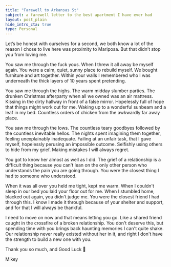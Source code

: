 ```yaml
---
title: "Farewell to Arkansas St"
subject: a farewell letter to the best apartment I have ever had
layout: post_plain
hide_intro_cta: true
type: Personal
---
```


Let’s be honest with ourselves for a second, we both know a lot of the reason I chose to live here was proximity to Mariposa. But that didn’t stop you from loving me.

You saw me through the fuck yous. When I threw it all away be myself again. You were a calm, quiet, sunny place to rebuild myself. We bought furniture and art together. Within your walls I remembered who I was underneath the thick layers of 10 years spent pretending.

You saw me through the highs. The warm midday slumber parties. The drunken Christmas afterparty when all we owned was an air mattress. Kissing in the dirty hallway in front of a false mirror. Hopelessly full of hope that things might work out for me. Waking up to a wonderful sunbeam and a leaf in my bed. Countless orders of chicken from the awkwardly far away place.

You saw me through the lows. The countless teary goodbyes followed by the countless inevitable hellos. The nights spent imagining them together, feeling unexplainably inadequate. Failing at an unfair task, that I gave myself, hopelessly perusing an impossible outcome. Selfishly using others to hide from my grief. Making mistakes I will always regret.

You got to know her almost as well as I did. The grief of a relationship is a difficult thing because you can't lean on the only other person who understands the pain you are going through. You were the closest thing I had to someone who understood.

When it was all over you held me tight, kept me warm. When I couldn't sleep in our bed you laid your floor out for me. When I stumbled home, blacked out again, you didn't judge me. You were the closest friend I had through this. I know I made it through because of your shelter and support, and for that I will always be thankful.

I need to move on now and that means letting you go. Like a shared friend caught in the crossfire of a broken relationship. You don't deserve this, but spending time with you brings back haunting memories I can't quite shake. Our relationship never really existed without her in it, and right I don't have the strength to build a new one with you.

Thank you so much, and Good Luck 💝

Mikey
